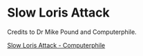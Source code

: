 # Slow Loris Attack

Credits to Dr Mike Pound and Computerphile.

[Slow Loris Attack - Computerphile](https://www.youtube.com/watch?v=XiFkyR35v2Y)
